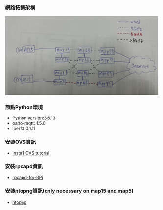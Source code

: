 ### 網路拓撲架構  
<img src="/image/mesh_topology_detail.png" width="500">

### 節點Python環境
- Python version:3.6.13
- paho-mqtt: 1.5.0
- iperf3 0.1.11

### 安裝OVS資訊
- [Install OVS tutorial](https://hackmd.io/@TWvQM7zrTEyzbIKJIj8l2w/ryI3JV9wY)

### 安裝rpcapd資訊
- [rpcapd-for-RPi](https://github.com/idkpmiller/rpcapd-for-RPi)

### 安裝ntopng資訊(only necessary on map15 and map5)
- [ntopng](https://packages.ntop.org/)
